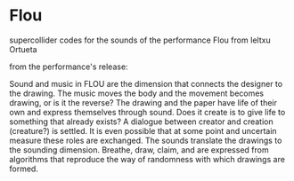 # Flou
supercollider codes for the sounds of the performance Flou from Ieltxu Ortueta

from the performance's release:

Sound and music in FLOU are the dimension that connects the designer to the drawing. The music moves the body and the movement becomes drawing, or is it the reverse? The drawing and the paper have life of their own and express themselves through sound. Does it create is to give life to something that already exists? A dialogue between creator and creation (creature?) is settled. It is even possible that at some point and uncertain measure these roles are exchanged. The sounds translate the drawings to the sounding dimension. Breathe, draw, claim, and are expressed from algorithms that reproduce the way of randomness with which drawings are formed.
